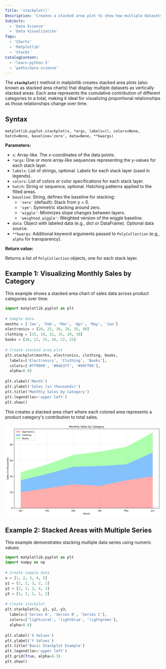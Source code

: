 ```yaml
---
Title: 'stackplot()'
Description: 'Creates a stacked area plot to show how multiple datasets contribute cumulatively over time or categories.'
Subjects:
  - 'Data Science'
  - 'Data Visualization'
Tags:
  - 'Charts'
  - 'Matplotlib'
  - 'Stacks'
CatalogContent:
  - 'learn-python-3'
  - 'paths/data-science'
---
```


The **`stackplot()`** method in matplotlib creates stacked area plots (also known as stacked area charts) that display multiple datasets as vertically stacked areas. Each area represents the cumulative contribution of different categories to a total, making it ideal for visualizing proportional relationships as those relationships change over time.

## Syntax

```pseudo
matplotlib.pyplot.stackplot(x, *args, labels=(), colors=None, hatch=None, baseline='zero', data=None, **kwargs)
```

**Parameters:**

- `x`: Array-like. The x-coordinates of the data points.
- `*args`: One or more array-like sequences representing the y-values for each stack layer.
- `labels`: List of strings, optional. Labels for each stack layer (used in legends).
- `colors`: List of colors or color specifications for each stack layer.
- `hatch`: String or sequence, optional. Hatching patterns applied to the filled areas.
- `baseline`: String, defines the baseline for stacking:
  - `'zero'` (default): Stack from y = 0.
  - `'sym'`: Symmetric stacking around zero.
  - `'wiggle'`: Minimizes slope changes between layers.
  - `'weighted_wiggle'`: Weighted version of the wiggle baseline.
- `data`: Object with labeled data (e.g., dict or DataFrame). Optional data source.
- `**kwargs`: Additional keyword arguments passed to `PolyCollection` (e.g., `alpha` for transparency).

**Return value:**

Returns a list of `PolyCollection` objects, one for each stack layer.

## Example 1: Visualizing Monthly Sales by Category

This example shows a stacked area chart of sales data across product categories over time:

```py
import matplotlib.pyplot as plt

# Sample data
months = ['Jan', 'Feb', 'Mar', 'Apr', 'May', 'Jun']
electronics = [20, 25, 30, 28, 35, 40]
clothing = [15, 18, 22, 25, 20, 30]
books = [10, 12, 15, 18, 22, 25]

# Create stacked area plot
plt.stackplot(months, electronics, clothing, books,
  labels=['Electronics', 'Clothing', 'Books'],
  colors=['#ff9999', '#66b3ff', '#99ff99'],
  alpha=0.8)

plt.xlabel('Month')
plt.ylabel('Sales (in thousands)')
plt.title('Monthly Sales by Category')
plt.legend(loc='upper left')
plt.show()
```

This creates a stacked area chart where each colored area represents a product category's contribution to total sales.

![Stackplot Example](https://raw.githubusercontent.com/Codecademy/docs/main/media/stackplot-example.png)

## Example 2: Stacked Areas with Multiple Series

This example demonstrates stacking multiple data series using numeric values:

```py
import matplotlib.pyplot as plt
import numpy as np

# Create sample data
x = [1, 2, 3, 4, 5]
y1 = [1, 2, 3, 2, 1]
y2 = [2, 3, 2, 4, 3]
y3 = [1, 1, 2, 1, 2]

# Create stackplot
plt.stackplot(x, y1, y2, y3,
  labels=['Series A', 'Series B', 'Series C'],
  colors=['lightcoral', 'lightblue', 'lightgreen'],
  alpha=0.8)

plt.xlabel('X Values')
plt.ylabel('Y Values')
plt.title('Basic Stackplot Example')
plt.legend(loc='upper left')
plt.grid(True, alpha=0.3)
plt.show()
```
